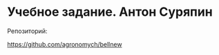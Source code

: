 Учебное задание.
Антон Суряпин
======================

Репозиторий:

https://github.com/agronomych/bellnew